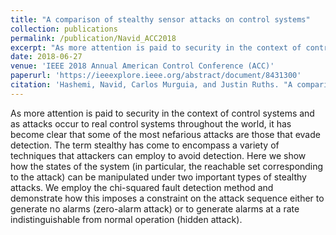 ```yaml
---
title: "A comparison of stealthy sensor attacks on control systems"
collection: publications
permalink: /publication/Navid_ACC2018
excerpt: "As more attention is paid to security in the context of control systems and as attacks occur to real control systems throughout the world, it has become clear that some of the most nefarious attacks are those that evade detection. The term stealthy has come to encompass a variety of techniques that attackers can employ to avoid detection. Here we show how the states of the system (in particular, the reachable set corresponding to the attack) can be manipulated under two important types of stealthy attacks. We employ the chi-squared fault detection method and demonstrate how this imposes a constraint on the attack sequence either to generate no alarms (zero-alarm attack) or to generate alarms at a rate indistinguishable from normal operation (hidden attack)."
date: 2018-06-27
venue: 'IEEE 2018 Annual American Control Conference (ACC)'
paperurl: 'https://ieeexplore.ieee.org/abstract/document/8431300'
citation: 'Hashemi, Navid, Carlos Murguia, and Justin Ruths. "A comparison of stealthy sensor attacks on control systems." 2018 Annual American Control Conference (ACC). IEEE, 2018.'
---
```


As more attention is paid to security in the context of control systems and as attacks occur to real control systems throughout the world, it has become clear that some of the most nefarious attacks are those that evade detection. The term stealthy has come to encompass a variety of techniques that attackers can employ to avoid detection. Here we show how the states of the system (in particular, the reachable set corresponding to the attack) can be manipulated under two important types of stealthy attacks. We employ the chi-squared fault detection method and demonstrate how this imposes a constraint on the attack sequence either to generate no alarms (zero-alarm attack) or to generate alarms at a rate indistinguishable from normal operation (hidden attack).
